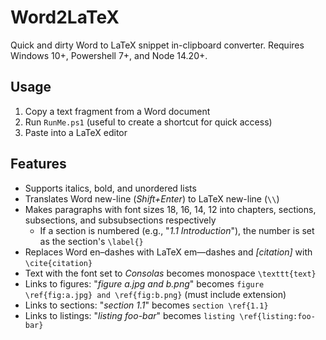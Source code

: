 # Word2LaTeX

Quick and dirty Word to LaTeX snippet in-clipboard converter. Requires Windows 10+, Powershell 7+, and Node 14.20+.

## Usage

1. Copy a text fragment from a Word document
2. Run `RunMe.ps1` (useful to create a shortcut for quick access)
3. Paste into a LaTeX editor

## Features

- Supports italics, bold, and unordered lists
- Translates Word new-line (_Shift+Enter_) to LaTeX new-line (`\\`)
- Makes paragraphs with font sizes 18, 16, 14, 12 into chapters, sections, subsections, and subsubsections respectively
    - If a section is numbered (e.g., "_1.1 Introduction_"), the number is set as the section's `\label{}`
- Replaces Word en–dashes with LaTeX em—dashes and _\[citation\]_ with `\cite{citation}`
- Text with the font set to _Consolas_ becomes monospace `\texttt{text}`
- Links to figures: "_figure a.jpg and b.png_" becomes `figure \ref{fig:a.jpg} and \ref{fig:b.png}` (must include extension)
- Links to sections: "_section 1.1_" becomes `section \ref{1.1}`
- Links to listings: "_listing foo-bar_" becomes `listing \ref{listing:foo-bar}`
